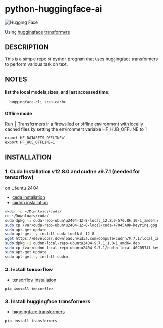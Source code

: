 # python-huggingface-ai
![Hugging Face](https://huggingface.co/front/assets/huggingface_logo-noborder.svg)

Using [huggingface](https://huggingface.co/) [transformers](https://huggingface.co/docs/transformers/index)

## DESCRIPTION
This is a simple repo of python program that uses huggingface transformers to
perform various task on text.

## NOTES

#### list the local models,sizes, and last accessed time:
```bash
  huggingface-cli scan-cache
```
#### Offline mode
Run 🤗 Transformers in a firewalled or [offline environment](https://huggingface.co/docs/transformers/installation#offline-mode)
with locally cached files by setting the environment variable HF_HUB_OFFLINE to 1.

    export HF_DATASETS_OFFLINE=1 
    export HF_HUB_OFFLINE=1






## INSTALLATION

### 1. Cuda Installation v12.8.0 and cudnn v9.7.1 (needed for tensorflow)
on Ubuntu 24.04
+ [cuda installation](https://developer.nvidia.com/cuda-downloads?target_os=Linux&target_arch=x86_64&Distribution=Ubuntu&target_version=24.04&target_type=deb_local)
+ [cudnn installation](https://developer.nvidia.com/cudnn-downloads?target_os=Linux&target_arch=x86_64&Distribution=Ubuntu&target_version=24.04&target_type=deb_local)

```bash
mkdir -p ~/Downloads/cuda/
cd ~/Downloads/cuda/
sudo dpkg -i cuda-repo-ubuntu2404-12-8-local_12.8.0-570.86.10-1_amd64.deb
sudo cp /var/cuda-repo-ubuntu2404-12-8-local/cuda-47045A0D-keyring.gpg /usr/share/keyrings/
sudo apt-get update
sudo apt-get -y install cuda-toolkit-12-8
wget https://developer.download.nvidia.com/compute/cudnn/9.7.1/local_installers/cudnn-local-repo-ubuntu2404-9.7.1_1.0-1_amd64.deb
sudo dpkg -i cudnn-local-repo-ubuntu2404-9.7.1_1.0-1_amd64.deb
sudo cp /var/cudnn-local-repo-ubuntu2404-9.7.1/cudnn-local-40C05781-keyring.gpg /usr/share/keyrings/
sudo apt-get update
sudo apt-get -y install cudnn

```
### 2. Install tensorflow
+ [tensorflow installation](https://www.tensorflow.org/install)
```bash
pip install tensorflow
```

### 3. Install huggingface transformers
+ [huggingface transformers](https://huggingface.co/transformers/installation)
```bash
pip install transformers
```

